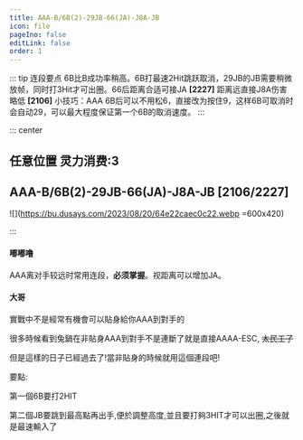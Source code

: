 ```yaml
---
title: AAA-B/6B(2)-29JB-66(JA)-J8A-JB
icon: file
pageIno: false
editLink: false
order: 1
---
```


::: tip 连段要点
6B比B成功率稍高。6B打最速2Hit跳跃取消，29JB的JB需要稍微放帧，同时打3Hit才可出圈。66后距离合适可接JA **[2227]** 距离远直接J8A伤害略低 **[2106]**
小技巧：AAA 6B后可以不用松6，直接改为按住9，这样6B可取消时会自动29，可以最大程度保证第一个6B的取消速度。
:::

::: center
## **任意位置 灵力消费:3**
## **AAA-B/6B(2)-29JB-66(JA)-J8A-JB [2106/2227]**

![](https://bu.dusays.com/2023/08/20/64e22caec0c22.webp =600x420)

:::


#### **嘟嘟噜**
AAA离对手较远时常用连段，**必须掌握**。视距离可以增加JA。


#### **大哥**
實戰中不是經常有機會可以貼身給你AAA到對手的

很多時候看到兔鍋在非貼身AAA到對手不是連斷了就是直接AAAA-ESC, ~~太民工了~~

但是這樣的日子已經過去了!當非貼身的時候就用這個連段吧! 

要點:

第一個6B要打2HIT

第二個JB要跳到最高點再出手,便於調整高度,並且要打夠3HIT才可以出圈,之後就是最速輸入了 
